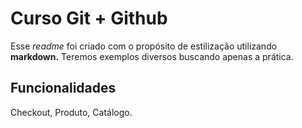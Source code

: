 # Curso Git + Github 

Esse *readme* foi criado com o propósito de estilização utilizando **markdown.**
Teremos exemplos diversos buscando apenas a prática.

## Funcionalidades

Checkout, Produto, Catálogo.